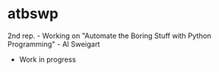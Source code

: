 # atbswp

2nd rep. - Working on "Automate the Boring Stuff with Python Programming" - Al Sweigart

* Work in progress
